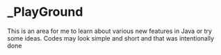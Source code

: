 # _PlayGround
This is an area for me to learn about various new features in Java or try some ideas. Codes may look simple and 
short and that was intentionally done
